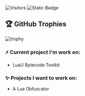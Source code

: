 ![Visitors](https://visitor-badge.laobi.icu/badge?page_id=NougatBitz&right_color=%23262626&left_color=%23121212)
![Static Badge](https://img.shields.io/badge/6%20years-FFFFFF?logo=lua&label=developer&labelColor=%23121212&color=%23262626)

## 🏆 GitHub Trophies
![trophy](https://github-profile-trophy.vercel.app/?username=andytubeee&theme=nord&column=7)

### ⚡ Current project I'm work on: 
* LuaU Bytecode Toolkit

### ✨ Projects I want to work on:  
* A Lua Obfuscator
